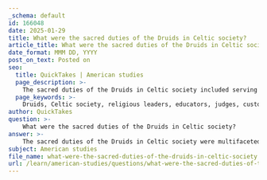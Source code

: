 ```yaml
---
_schema: default
id: 166048
date: 2025-01-29
title: What were the sacred duties of the Druids in Celtic society?
article_title: What were the sacred duties of the Druids in Celtic society?
date_format: MMM DD, YYYY
post_on_text: Posted on
seo:
  title: QuickTakes | American studies
  page_description: >-
    The sacred duties of the Druids in Celtic society included serving as religious leaders, educators, judges, custodians of knowledge, and were exempted from military service, playing a crucial role in maintaining the spiritual and cultural identity of the Celts.
  page_keywords: >-
    Druids, Celtic society, religious leaders, educators, judges, custodians of knowledge, sacred duties, spirituality, cultural heritage, divine connection, military exemption, community roles
author: QuickTakes
question: >-
    What were the sacred duties of the Druids in Celtic society?
answer: >-
    The sacred duties of the Druids in Celtic society were multifaceted and integral to the spiritual and social framework of the Celts. Here are the key responsibilities and roles they fulfilled:\n\n1. **Religious Leaders**: Druids served as the primary religious figures within Celtic communities. They conducted rituals, sacrifices, and ceremonies that were believed to connect the people with the divine and the natural world. Their role as intermediaries between the gods and the community was crucial for maintaining spiritual harmony.\n\n2. **Educators**: Druids were responsible for imparting knowledge and wisdom to the younger generations. They preserved oral traditions, myths, and cultural practices, ensuring that the rich heritage of the Celts was passed down through the ages. Their educational role extended beyond religious teachings to include various aspects of Celtic culture and law.\n\n3. **Judges**: In addition to their spiritual duties, Druids acted as judges and arbiters in disputes. They were respected for their wisdom and fairness, and their decisions were often seen as final. This judicial role reinforced their authority within the social hierarchy of Celtic society.\n\n4. **Custodians of Knowledge**: Druids were believed to possess profound knowledge of nature, cosmology, and the divine. This expertise allowed them to perform divination practices and seek guidance from the deities, which was essential for the community's well-being.\n\n5. **Exemption from Military Service**: Druids were exempt from military duties, which allowed them to focus entirely on their religious and educational responsibilities. This exemption further solidified their status and importance within Celtic society.\n\nOverall, the Druids played a vital role in maintaining the cultural and spiritual identity of the Celts, serving as leaders, educators, and judges while embodying the connection between the community and the divine. Their influence extended beyond religious rituals, shaping the very fabric of Celtic life.
subject: American studies
file_name: what-were-the-sacred-duties-of-the-druids-in-celtic-society.md
url: /learn/american-studies/questions/what-were-the-sacred-duties-of-the-druids-in-celtic-society
---
```


&nbsp;